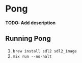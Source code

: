 # Pong

**TODO: Add description**

## Running Pong

  1. `brew install sdl2 sdl2_image`
  2. `mix run --no-halt`
